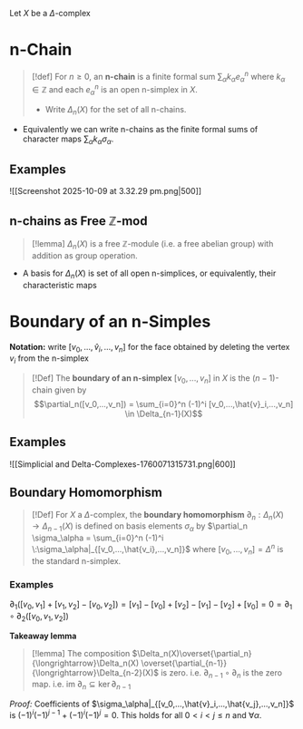Let $X$ be a $\Delta$-complex

# n-Chain

>[!def] 
>For $n \geq 0$, an **n-chain** is a finite formal sum $\sum_\alpha k_\alpha e_\alpha^n$ where $k_\alpha \in \mathbb{Z}$ and each $e_\alpha^n$ is an open n-simplex in $X$. 
>- Write $\Delta_n(X)$ for the set of all n-chains.

- Equivalently we can write n-chains as the finite formal sums of character maps $\sum_\alpha k_\alpha \sigma_\alpha$.

## Examples

![[Screenshot 2025-10-09 at 3.32.29 pm.png|500]]


## n-chains as Free $\mathbb{Z}$-mod  

>[!lemma] 
>$\Delta_n(X)$ is a free $\mathbb{Z}$-module (i.e. a free abelian group) with addition as group operation.

- A basis for $\Delta_n(X)$ is set of all open n-simplices, or equivalently, their characteristic maps 


# Boundary of an n-Simples

**Notation:** write $[v_0,...,\hat{v}_i,...,v_n]$ for the face obtained by deleting the vertex $v_i$ from the n-simplex

>[!Def] 
>The **boundary of an n-simplex** $[v_0,...,v_n]$ in $X$ is the $(n-1)$-chain given by $$\partial_n([v_0,...,v_n]) = \sum_{i=0}^n (-1)^i [v_0,...,\hat{v}_i,...,v_n] \in \Delta_{n-1}(X)$$ 

## Examples

![[Simplicial and Delta-Complexes-1760071315731.png|600]]

## Boundary Homomorphism

>[!Def] 
>For $X$ a $\Delta$-complex, the **boundary homomorphism** $\partial_n:\Delta_n(X) \to \Delta_{n-1}(X)$ is defined on basis elements $\sigma_\alpha$ by $\partial_n \sigma_\alpha = \sum_{i=0}^n (-1)^i \:\sigma_\alpha|_{[v_0,...,\hat{v_i},...,v_n]}$ where $[v_0,...,v_n]=\Delta^n$ is the standard n-simplex.
>
### Examples

$\partial_1([v_0,v_1]+[v_1,v_2]-[v_0,v_2]) = [v_1]-[v_0] + [v_2]-[v_1]-[v_2]+[v_0] = 0 = \partial_1\circ \partial_2([v_0,v_1,v_2])$ 

**Takeaway lemma**
>[!lemma]
>The composition $\Delta_n(X)\overset{\partial_n}{\longrightarrow}\Delta_n(X) \overset{\partial_{n-1}}{\longrightarrow}\Delta_{n-2}(X)$ is zero.
>i.e. $\partial_{n-1}\circ \partial_n$ is the zero map.
>i.e. $\text{im }\partial_n \subseteq \ker \partial_{n-1}$
>

*Proof:*
Coefficients of $\sigma_\alpha|_{[v_0,...,\hat{v}_i,...,\hat{v_j},...,v_n]}$ is $(-1)^{i}(-1)^{j-1} + (-1)^i(-1)^j = 0$. This holds for all $0 < i < j\leq n$ and $\forall \alpha$. 

